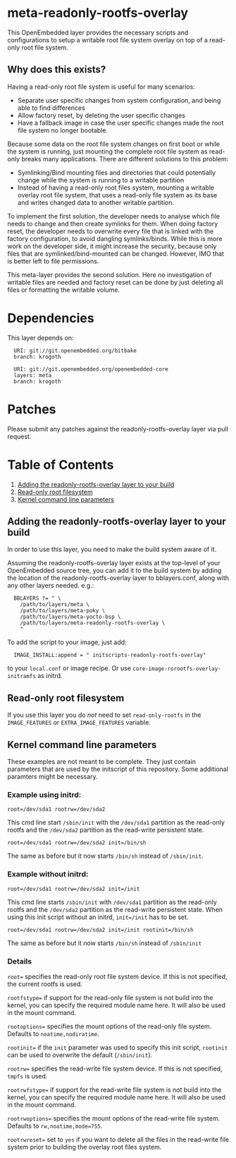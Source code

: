 # meta-readonly-rootfs-overlay

This OpenEmbedded layer provides the necessary scripts and configurations to
setup a writable root file system overlay on top of a read-only root file system.

## Why does this exists?

Having a read-only root file system is useful for many scenarios:

- Separate user specific changes from system configuration, and being able to
find differences
- Allow factory reset, by deleting the user specific changes
- Have a fallback image in case the user specific changes made the root file
system no longer bootable.

Because some data on the root file system changes on first boot or while the
system is running, just mounting the complete root file system as read-only
breaks many applications. There are different solutions to this problem:

- Symlinking/Bind mounting files and directories that could potentially change
while the system is running to a writable partition
- Instead of having a read-only root files system, mounting a writable overlay
root file system, that uses a read-only file system as its base and writes
changed data to another writable partition.

To implement the first solution, the developer needs to analyse which file
needs to change and then create symlinks for them. When doing factory reset,
the developer needs to overwrite every file that is linked with the factory
configuration, to avoid dangling symlinks/binds. While this is more work on the
developer side, it might increase the security, because only files that are
symlinked/bind-mounted can be changed. However, IMO that is better left to file
permissions.

This meta-layer provides the second solution. Here no investigation of writable
files are needed and factory reset can be done by just deleting all files or
formatting the writable volume.

# Dependencies

This layer depends on:

```
  URI: git://git.openembedded.org/bitbake
  branch: krogoth
```

```
  URI: git://git.openembedded.org/openembedded-core
  layers: meta
  branch: krogoth
```

# Patches

Please submit any patches against the readonly-rootfs-overlay layer via pull
request.


# Table of Contents

1. [Adding the readonly-rootfs-overlay layer to your build](#adding-the-readonly-rootfs-overlay-layer-to-your-build)
1. [Read-only root filesystem](#read-only-root-filesystem)
1. [Kernel command line parameters](#kernel-command-line-parameters)


## Adding the readonly-rootfs-overlay layer to your build

In order to use this layer, you need to make the build system aware of
it.

Assuming the readonly-rootfs-overlay layer exists at the top-level of your
OpenEmbedded source tree, you can add it to the build system by adding the
location of the readonly-rootfs-overlay layer to bblayers.conf, along with any
other layers needed. e.g.:

```
  BBLAYERS ?= " \
    /path/to/layers/meta \
    /path/to/layers/meta-poky \
    /path/to/layers/meta-yocto-bsp \
    /path/to/layers/meta-readonly-rootfs-overlay \
    "
```

To add the script to your image, just add:

```
  IMAGE_INSTALL:append = " initscripts-readonly-rootfs-overlay"
```

to your `local.conf` or image recipe. Or use
`core-image-rorootfs-overlay-initramfs` as initrd.

## Read-only root filesystem

If you use this layer you do *not* need to set `read-only-rootfs` in the
`IMAGE_FEATURES` or `EXTRA_IMAGE_FEATURES` variable.

## Kernel command line parameters

These examples are not meant to be complete. They just contain parameters that
are used by the initscript of this repository. Some additional paramters might
be necessary.

### Example using initrd:

```
root=/dev/sda1 rootrw=/dev/sda2
```

This cmd line start `/sbin/init` with the `/dev/sda1` partition as the read-only
rootfs and the `/dev/sda2` partition as the read-write persistent state.

```
root=/dev/sda1 rootrw=/dev/sda2 init=/bin/sh
```

The same as before but it now starts `/bin/sh` instead of `/sbin/init`.

### Example without initrd:

```
root=/dev/sda1 rootrw=/dev/sda2 init=/init
```

This cmd line starts `/sbin/init` with `/dev/sda1` partition as the read-only
rootfs and the `/dev/sda2` partition as the read-write persistent state. When
using this init script without an initrd, `init=/init` has to be set.

```
root=/dev/sda1 rootrw=/dev/sda2 init=/init rootinit=/bin/sh
```

The same as before but it now starts `/bin/sh` instead of `/sbin/init`

### Details

`root=` specifies the read-only root file system device. If this is not
specified, the current rootfs is used.

`rootfstype=` if support for the read-only file system is not build into the
kernel, you can specify the required module name here. It will also be used in
the mount command.

`rootoptions=` specifies the mount options of the read-only file system.
Defaults to `noatime,nodiratime`.

`rootinit=` if the `init` parameter was used to specify this init script,
`rootinit` can be used to overwrite the default (`/sbin/init`).

`rootrw=` specifies the read-write file system device. If this is not
specified, `tmpfs` is used.

`rootrwfstype=` if support for the read-write file system is not build into the
kernel, you can specify the required module name here. It will also be used in
the mount command.

`rootrwoptions=` specifies the mount options of the read-write file system.
Defaults to `rw,noatime,mode=755`.

`rootrwreset=` set to `yes` if you want to delete all the files in the
read-write file system prior to building the overlay root files system.
